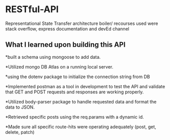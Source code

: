 # RESTful-API
Representational State Transfer architecture boiler/ recourses used were stack overflow, express documentation and devEd channel 
## What I learned upon building this API

*built a schema using mongoose to add data.

*Utilized mongo DB Atlas on a running local server.

*using the dotenv package to initialize the connection string from DB

*Implemented postman as a tool in development to test the API and validate that GET and POST requests and responses are working properly.

*Utilized body-parser package to handle requested data and format the data to JSON.

*Retrieved specific posts using the req.params with a dynamic id.

*Made sure all specific route-hits were operating adequately (post, get, delete, patch)
